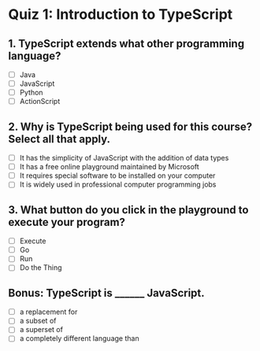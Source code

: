 # Quiz 1: Introduction to TypeScript

## 1. TypeScript extends what other programming language?

- [ ] Java
- [ ] JavaScript
- [ ] Python
- [ ] ActionScript

## 2. Why is TypeScript being used for this course? Select all that apply.

- [ ] It has the simplicity of JavaScript with the addition of data types
- [ ] It has a free online playground maintained by Microsoft
- [ ] It requires special software to be installed on your computer
- [ ] It is widely used in professional computer programming jobs

## 3. What button do you click in the playground to execute your program?

- [ ] Execute
- [ ] Go
- [ ] Run
- [ ] Do the Thing

## Bonus: TypeScript is ______ JavaScript.

- [ ] a replacement for
- [ ] a subset of
- [ ] a superset of
- [ ] a completely different language than
